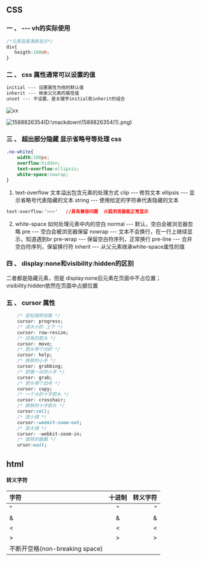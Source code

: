 ## CSS

### 一 、 --- vh的实际使用
```css
/*元素高度满屏显示*/
div{
   heigth:100vh;
}
```
### 二 、 css 属性通常可以设置的值
```css
initial --- 设置属性为他的默认值
inherit --- 继承父元素的属性值
unset --- 不设置，是关键字initial和inherit的组合
```
![xx](D:\mackdown\xx.png) 

![1588826354(D:\mackdown\1588826354(1).png)](C:\Users\admin\Desktop\1588826354(1).png)

### 三  、 超出部分隐藏  显示省略号等处理  css  

```css
.no-white{
    width:100px;
    overflow:hidden;
    text-overflow:ellipsis;
    white-space:nowrap;
}
```
1. text-overflow   文本溢出包含元素的处理方式
      clip --- 修剪文本
      ellipsis --- 显示省略号代表隐藏的文本
      string --- 使用给定的字符串代表隐藏的文本
```css
text-overflow:'>>>'   //具有兼容问题  火狐浏览器能正常显示
```
2. white-space 如何处理元素中内的空白
       normal --- 默认，空白会被浏览器忽略
       pre --- 空白会被浏览器保留
       nowrap --- 文本不会换行，在一行上继续显示，知道遇到br
       pre-wrap --- 保留空白符序列，正常换行
       pre-line --- 合并空白符序列，保留换行符
       inherit --- 从父元素继承white-space属性的值
### 四  、 display:none和visibility:hidden的区别
二者都是隐藏元素，但是
display:none后元素在页面中不占位置；
visibility:hidden依然在页面中占据位置


### 五  、 cursor 属性

```css
    /* 鼠标旋转加载 */
    cursor: progress;
    /* 调大小的 上下 */
    cursor: row-resize;
    /* 四角的箭头 */
    cursor: move;
    /* 箭头带个问好 */
    cursor: help;
    /* 胖胖的小手 */
    cursor: grabbing;
    /* 舒展一点的小手 */
    cursor: grab;
    /* 箭头带个加号 */
    cursor: copy;
    /* 一个大的十字箭头 */
    cursor: crosshair;
    /* 胖胖的十字箭头 */
    cursor:cell;
    /* 放小镜 */
    cursor:-webkit-zoom-out;
    /* 放大镜 */
    cursor: -webkit-zoom-in;
    /* 旋转的圈圈 */
    ursor:wait;
```

## html
#### 转义字符
| 字符   | 十进制 |     转义字符 |
| :----- | :--: | -------: |
| " |  &#34;  | &quot; |
| & |  &#38;   | &amp; |
| < |  &#60;   | &lt; |
| > |  &#62;   | &gt; |
| 不断开空格(non-breaking space) |  &#160;   | &nbsp; |

